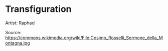 # Transfiguration

Artist: Raphael

Source: <https://commons.wikimedia.org/wiki/File:Cosimo_Rosselli_Sermone_della_Montagna.jpg>